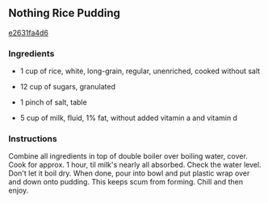 ## Nothing Rice Pudding

[e2631fa4d6](http://www.food.com/recipe/nothing-rice-pudding-60558)

### Ingredients

 - 1 cup of rice, white, long-grain, regular, unenriched, cooked without salt

 - 12 cup of sugars, granulated

 - 1 pinch of salt, table

 - 5 cup of milk, fluid, 1% fat, without added vitamin a and vitamin d

### Instructions

Combine all ingredients in top of double boiler over boiling water, cover. Cook for approx. 1 hour, til milk's nearly all absorbed. Check the water level. Don't let it boil dry. When done, pour into bowl and put plastic wrap over and down onto pudding. This keeps scum from forming. Chill and then enjoy.